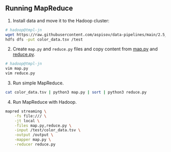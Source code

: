 ## Running MapReduce

1. Install data and move it to the Hadoop cluster:
```bash
# hadoop@tmpl-jn
wget https://raw.githubusercontent.com/aspisov/data-pipelines/main/2.5_mapreduce/color_data.tsv
hdfs dfs -put color_data.tsv /test
```
2. Create `map.py` and `reduce.py` files and copy content from [map.py](./map.py) and [reduce.py](./reduce.py).
```bash
# hadoop@tmpl-jn
vim map.py  
vim reduce.py
```
3. Run simple MapReduce.
```bash
cat color_data.tsv | python3 map.py | sort | python3 reduce.py
```
4. Run MapReduce with Hadoop.
```bash 
mapred streaming \
    -fs file:/// \
    -jt local \
    -files map.py,reduce.py \
    -input /test/color_data.tsv \
    -output /output \
    -mapper map.py \
    -reducer reduce.py
```